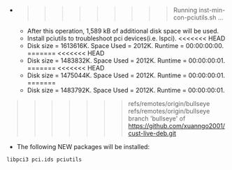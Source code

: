 * >>>>>>>>> Running inst-min-con-pciutils.sh ...
  * After this operation, 1,589 kB of additional disk space will be used.
  * Install pciutils to troubleshoot pci devices(i.e. lspci).
<<<<<<< HEAD
  * Disk size = 1613616K. Space Used = 2012K. Runtime = 00:00:00:00.
=======
<<<<<<< HEAD
  * Disk size = 1483832K. Space Used = 2012K. Runtime = 00:00:00:01.
=======
<<<<<<< HEAD
  * Disk size = 1475044K. Space Used = 2012K. Runtime = 00:00:00:01.
=======
  * Disk size = 1483792K. Space Used = 2012K. Runtime = 00:00:00:01.
>>>>>>> refs/remotes/origin/bullseye
>>>>>>> refs/remotes/origin/bullseye
>>>>>>> branch 'bullseye' of https://github.com/xuanngo2001/cust-live-deb.git
  * The following NEW packages will be installed:
  ```bash
libpci3 pci.ids pciutils
  ```
